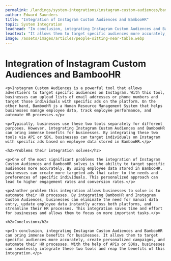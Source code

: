 ```yaml
---
permalink: /landings/system-integrations/instagram-custom-audiences/bamboohr
author: Edward Saunders
title: "Integration of Instagram Custom Audiences and BambooHR"
topic: System Integration
leadhead: "In conclusion, integrating Instagram Custom Audiences and BambooHR can bring immense benefits for businesses"
leadtext: "It allows them to target specific audiences more accurately, create personalized campaigns, and automate their HR processes. With the help of APIs or SDKs, businesses can seamlessly integrate these two tools and reap the benefits of this integration."
image: /assets/images/articles/people-sitting-near-table.webp
---
```

<div class="arttext">	<h1>Integration of Instagram Custom Audiences and BambooHR</h1>

	<p>Instagram Custom Audiences is a powerful tool that allows advertisers to target specific audiences on Instagram. With this tool, businesses can upload lists of email addresses or phone numbers and target those individuals with specific ads on the platform. On the other hand, BambooHR is a Human Resource Management System that helps businesses manage employee data, track employee performance, and automate HR processes.</p>

	<p>Typically, businesses use these two tools separately for different purposes. However, integrating Instagram Custom Audiences and BambooHR can bring immense benefits for businesses. By integrating these two tools via API or SDK, businesses can target individuals on Instagram with specific ads based on employee data stored in BambooHR.</p>

	<h2>Problems their integration solves</h2>

	<p>One of the most significant problems the integration of Instagram Custom Audiences and BambooHR solves is the ability to target specific audiences more accurately. By using employee data stored in BambooHR, businesses can create more targeted ads that cater to the needs and preferences of specific individuals. This personalized approach can lead to higher engagement rates and conversion rates.</p>

	<p>Another problem this integration allows businesses to solve is to automate their HR processes. By integrating BambooHR and Instagram Custom Audiences, businesses can eliminate the need for manual data entry, update employee data instantly across both platforms, and streamline their HR processes. This integration saves time and effort for businesses and allows them to focus on more important tasks.</p>

	<h2>Conclusion</h2>

	<p>In conclusion, integrating Instagram Custom Audiences and BambooHR can bring immense benefits for businesses. It allows them to target specific audiences more accurately, create personalized campaigns, and automate their HR processes. With the help of APIs or SDKs, businesses can seamlessly integrate these two tools and reap the benefits of this integration.</p>

</div>